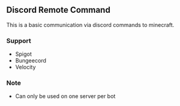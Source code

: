 ## Discord Remote Command
This is a basic communication via discord commands to minecraft. 

### Support
* Spigot
* Bungeecord
* Velocity

### Note
* Can only be used on one server per bot

